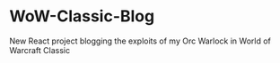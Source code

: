 # WoW-Classic-Blog
New React project blogging the exploits of my Orc Warlock in World of Warcraft Classic
